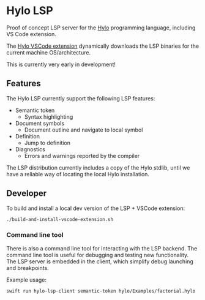 # Hylo LSP

Proof of concept LSP server for the [Hylo](https://github.com/hylo-lang/hylo) programming language, including VS Code extension.

The [Hylo VSCode extension](https://github.com/koliyo/hylo-vscode-extension) dynamically downloads the LSP binaries for the current machine OS/architecture.

This is currently very early in development!

## Features

The Hylo LSP currently support the following LSP features:

- Semantic token
  - Syntax highlighting
- Document symbols
  - Document outline and navigate to local symbol
- Definition
  - Jump to definition
- Diagnostics
  - Errors and warnings reported by the compiler

The LSP distribution currently includes a copy of the Hylo stdlib, until we have a reliable way of locating the local Hylo installation.

## Developer

To build and install a local dev version of the LSP + VSCode extension:

```sh
./build-and-install-vscode-extension.sh
```

### Command line tool

There is also a command line tool for interacting with the LSP backend. The command line tool is useful for debugging and testing new functionality. The LSP server is embedded in the client, which simplify debug launching and breakpoints.

Example usage:

```sh
swift run hylo-lsp-client semantic-token hylo/Examples/factorial.hylo
```
